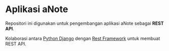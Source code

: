 # Aplikasi aNote

Repositori ini digunakan untuk pengembangan aplikasi aNote sebagai
**REST API**.

Kolaborasi antara [Python Django](https://djangoproject.com) dengan
[Rest Framework](http://www.django-rest-framework.org/) untuk
membuat REST API.
